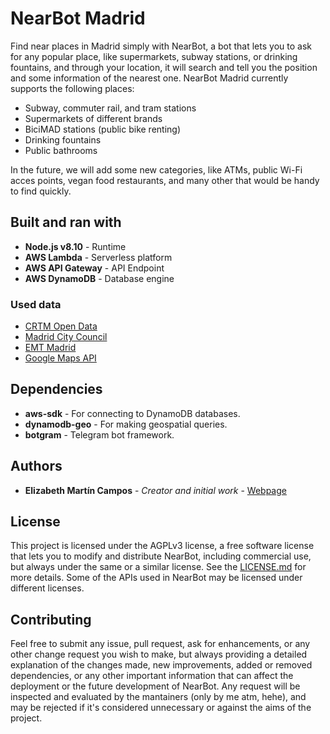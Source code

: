 # NearBot Madrid
Find near places in Madrid simply with NearBot, a bot that lets you to ask for any popular place, like supermarkets, subway stations, or drinking fountains, and through your location, it will search and tell you the position and some information of the nearest one. NearBot Madrid currently supports the following places:
* Subway, commuter rail, and tram stations
* Supermarkets of different brands
* BiciMAD stations (public bike renting)
* Drinking fountains
* Public bathrooms

In the future, we will add some new categories, like ATMs, public Wi-Fi acces points, vegan food restaurants, and many other that would be handy to find quickly.

## Built and ran with
* __Node.js v8.10__ - Runtime
* __AWS Lambda__ - Serverless platform
* __AWS API Gateway__ - API Endpoint
* __AWS DynamoDB__ - Database engine

### Used data
* [CRTM Open Data](http://www.crtm.es/)
* [Madrid City Council](http://www.madrid.es)
* [EMT Madrid](http://www.emtmadrid.es/)
* [Google Maps API](https://cloud.google.com/maps-platform/)

## Dependencies
* __aws-sdk__ - For connecting to DynamoDB databases.
* __dynamodb-geo__ - For making geospatial queries.
* __botgram__ - Telegram bot framework.

## Authors
* __Elizabeth Martín Campos__ - _Creator and initial work_ - [Webpage](https://eli.zabeth.es/)

## License
This project is licensed under the AGPLv3 license, a free software license that lets you to modify and distribute NearBot, including commercial use, but always under the same or a similar license. See the [LICENSE.md](LICENSE.md) for more details. Some of the APIs used in NearBot may be licensed under different licenses.

## Contributing
Feel free to submit any issue, pull request, ask for enhancements, or any other change request you wish to make, but always providing a detailed explanation of the changes made, new improvements, added or removed dependencies, or any other important information that can affect the deployment or the future development of NearBot. Any request will be inspected and evaluated by the mantainers (only by me atm, hehe), and may be rejected if it's considered unnecessary or against the aims of the project.

